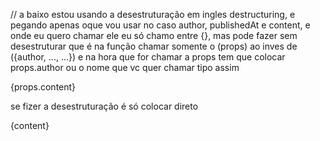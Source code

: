 // a baixo estou usando a desestruturação em ingles destructuring, e pegando apenas oque vou usar no caso author, publishedAt e content, e onde eu quero chamar ele eu só chamo entre {}, mas pode fazer sem desestruturar que é na função chamar somente o (props) ao inves de ({author, ..., ...}) e na hora que for chamar a props tem que colocar props.author ou o nome que vc quer chamar tipo assim  <p>{props.content}</p> se fizer a desestruturação é só colocar direto  <p>{content}</p>